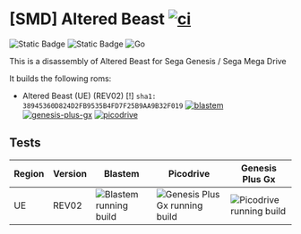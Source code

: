 # [SMD] Altered Beast [![ci](https://github.com/hansbonini/smd_alteredbeast/actions/workflows/main.yml/badge.svg)](https://github.com/hansbonini/smd_alteredbeast/actions/workflows/main.yml)

![Static Badge](https://img.shields.io/badge/assembly-68k?label=68k&labelColor=ff0000&color=000000) ![Static Badge](https://img.shields.io/badge/assembly-z80?label=z80&labelColor=0000FF&color=000000) ![Go](https://img.shields.io/badge/go-%2300ADD8.svg?flat&logo=go&logoColor=white)

This is a disassembly of Altered Beast for Sega Genesis / Sega Mega Drive

It builds the following roms:
- Altered Beast (UE) (REV02) [!] `sha1: 38945360D824D2FB9535B4FD7F25B9AA9B32F019` [![blastem](https://github.com/hansbonini/smd_alteredbeast/actions/workflows/blastem.yml/badge.svg)](https://github.com/hansbonini/smd_alteredbeast/actions/workflows/blastem.yml) [![genesis-plus-gx](https://github.com/hansbonini/smd_alteredbeast/actions/workflows/genesis-plus-gx.yml/badge.svg)](https://github.com/hansbonini/smd_alteredbeast/actions/workflows/genesis-plus-gx.yml) [![picodrive](https://github.com/hansbonini/smd_alteredbeast/actions/workflows/picodrive.yml/badge.svg)](https://github.com/hansbonini/smd_alteredbeast/actions/workflows/picodrive.yml)


## Tests
| Region | Version | Blastem | Picodrive | Genesis Plus Gx |
| ------ | ------- | ------- |  -------- | --------------- |
| UE     | REV02   | ![Blastem running build](./screenshots/blastem.gif) | ![Genesis Plus Gx running build](./screenshots/picodrive.gif) | ![Picodrive running build](./screenshots/genesisplusgx.gif)
    